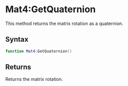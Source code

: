 # Mat4:GetQuaternion

This method returns the matrix rotation as a quaternion.

## Syntax

```lua
function Mat4:GetQuaternion()
```

## Returns

Returns the matrix rotation.